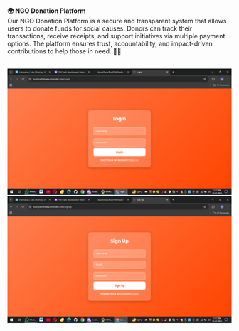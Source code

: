<b>🌍 NGO Donation Platform   </b> <br>
Our NGO Donation Platform is a secure and transparent system that allows users to donate funds for social causes. Donors can track their transactions, receive receipts, and support initiatives via multiple payment options. The platform ensures trust, accountability, and impact-driven contributions to help those in need. 💖✨

<br>
<img src="/public/login.png" alt="login">
<img src="public/signup.png" alt="signUp"> 






